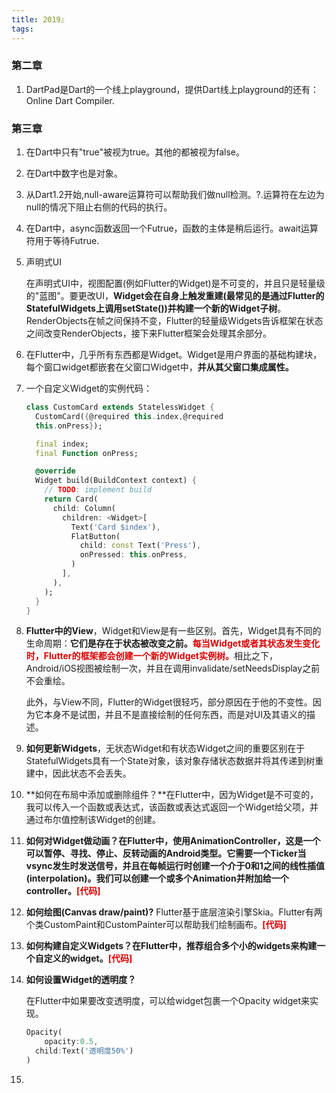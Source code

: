 ```yaml
---
title: 2019』
tags:
---
```


### 第二章

1. DartPad是Dart的一个线上playground，提供Dart线上playground的还有：Online Dart Compiler.

### 第三章

1. 在Dart中只有"true"被视为true。其他的都被视为false。

2. 在Dart中数字也是对象。

3. 从Dart1.2开始,null-aware运算符可以帮助我们做null检测。?.运算符在左边为null的情况下阻止右侧的代码的执行。

4. 在Dart中，async函数返回一个Futrue，函数的主体是稍后运行。await运算符用于等待Futrue.

5. 声明式UI

   在声明式UI中，视图配置(例如Flutter的Widget)是不可变的，并且只是轻量级的"蓝图"。要更改UI，**Widget会在自身上触发重建(最常见的是通过Flutter的StatefulWidgets上调用setState())并构建一个新的Widget子树**。RenderObjects在帧之间保持不变，Flutter的轻量级Widgets告诉框架在状态之间改变RenderObjects，接下来Flutter框架会处理其余部分。

6. 在Flutter中，几乎所有东西都是Widget。Widget是用户界面的基础构建块，每个窗口widget都嵌套在父窗口Widget中，**并从其父窗口集成属性。**

7. 一个自定义Widget的实例代码：

   ```dart
   class CustomCard extends StatelessWidget {
     CustomCard({@required this.index,@required
     this.onPress});
   
     final index;
     final Function onPress;
   
     @override
     Widget build(BuildContext context) {
       // TODO: implement build
       return Card(
         child: Column(
           children: <Widget>[
             Text('Card $index'),
             FlatButton(
               child: const Text('Press'),
               onPressed: this.onPress,
             )
           ],
         ),
       );
     }
   }
   ```

8. **Flutter中的View**，Widget和View是有一些区别。首先，Widget具有不同的生命周期：**它们是存在于状态被改变之前。**<font color="#dd0000">**每当Widget或者其状态发生变化时，Flutter的框架都会创建一个新的Widget实例树。**</font>相比之下，Android/iOS视图被绘制一次，并且在调用invalidate/setNeedsDisplay之前不会重绘。

   此外，与View不同，Flutter的Widget很轻巧，部分原因在于他的不变性。因为它本身不是试图，并且不是直接绘制的任何东西，而是对UI及其语义的描述。

9. **如何更新Widgets**，无状态Widget和有状态Widget之间的重要区别在于StatefulWidgets具有一个State对象，该对象存储状态数据并将其传递到树重建中，因此状态不会丢失。

10. **如何在布局中添加或删除组件？**在Flutter中，因为Widget是不可变的，我可以传入一个函数或表达式，该函数或表达式返回一个Widget给父项，并通过布尔值控制该Widget的创建。

11. **如何对Widget做动画？**在Flutter中，**使用AnimationController，这是一个可以暂停、寻找、停止、反转动画的Android类型。它需要一个Ticker当vsync发生时发送信号，并且在每帧运行时创建一个介于0和1之间的线性插值(interpolation)**。我们可以创建一个或多个Animation并附加给一个controller。<font color="#dd0000">**[代码]**</font>

12. **如何绘图(Canvas draw/paint)?** Flutter基于底层渲染引擎Skia。Flutter有两个类CustomPaint和CustomPainter可以帮助我们绘制画布。<font color="#dd0000">**[代码]**</font>

13. **如何构建自定义Widgets？**在Flutter中，推荐组合多个小的widgets来构建一个自定义的widget。<font color="#dd0000">**[代码]**</font>

14. **如何设置Widget的透明度？**

    在Flutter中如果要改变透明度，可以给widget包裹一个Opacity widget来实现。

    ```dart
    Opacity(
    	opacity:0.5,
      child:Text('透明度50%')
    )
    ```

15. 











